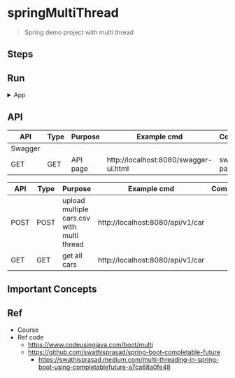 # springMultiThread
> Spring demo project with multi thread


## Steps


## Run

<details>
<summary>App</summary>

```bash
#---------------------------
# Run app
#---------------------------

# build
mvn package

# run
java -jar <built_jar>
```

</details>

## API

| API | Type | Purpose | Example cmd                           | Comment|
| ----- | -------- | ---- |---------------------------------------| ---- |
| Swagger |  |  |                                       ||
| GET | GET | API page | http://localhost:8080/swagger-ui.html |swagger page|


| API | Type | Purpose | Example cmd | Comment|
| ----- | -------- | ---- | ----- | ---- |
| POST | POST | upload multiple cars.csv with multi thread | http://localhost:8080/api/v1/car ||
| GET | GET | get all cars | http://localhost:8080/api/v1/car ||

## Important Concepts

## Ref

- Course
- Ref code
    - https://www.codeusingjava.com/boot/multi
    - https://github.com/swathisprasad/spring-boot-completable-future
        - https://swathisprasad.medium.com/multi-threading-in-spring-boot-using-completablefuture-a7ca68a0fe48
